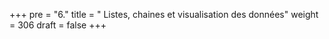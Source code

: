 +++
pre = "6."
title = " Listes, chaines et visualisation des données"
weight = 306
draft = false
+++

